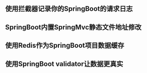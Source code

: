 ## 使用拦截器记录你的SpringBoot的请求日志

## SpringBoot内置SpringMvc静态文件地址修改

## 使用Redis作为SpringBoot项目数据缓存

## 使用SpringBoot validator让数据更真实
